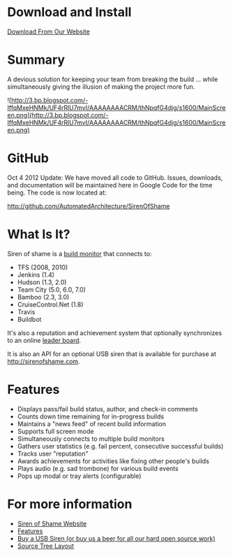 # Download and Install #

[Download From Our Website](http://sirenofshame.com/Downloads)

# Summary #

A devious solution for keeping your team from breaking the build ... while simultaneously giving the illusion of making the project more fun.

![http://3.bp.blogspot.com/-IffqMxeHNMk/UF4rRlU7mvI/AAAAAAAACRM/thNpqfG4djg/s1600/MainScreen.png](http://3.bp.blogspot.com/-IffqMxeHNMk/UF4rRlU7mvI/AAAAAAAACRM/thNpqfG4djg/s1600/MainScreen.png)

# GitHub #

Oct 4 2012 Update: We have moved all code to GitHub.  Issues, downloads, and documentation will be maintained here in Google Code for the time being.  The code is now located at:

http://github.com/AutomatedArchitecture/SirenOfShame

# What Is It? #

Siren of shame is a [build monitor](http://sirenofshame.com/buildmonitor) that connects to:
  * TFS (2008, 2010)
  * Jenkins (1.4)
  * Hudson (1.3, 2.0)
  * Team City (5.0, 6.0, 7.0)
  * Bamboo (2.3, 3.0)
  * CruiseControl.Net (1.8)
  * Travis
  * Buildbot

It's also a reputation and achievement system that optionally synchronizes to an online [leader board](http://www.sirenofshame.com/Leaders).

It is also an API for an optional USB siren that is available for purchase at http://sirenofshame.com.

# Features #
  * Displays pass/fail build status, author, and check-in comments
  * Counts down time remaining for in-progress builds
  * Maintains a "news feed" of recent build information
  * Supports full screen mode
  * Simultaneously connects to multiple build monitors
  * Gathers user statistics (e.g. fail percent, consecutive successful builds)
  * Tracks user "reputation"
  * Awards achievements for activities like fixing other people's builds
  * Plays audio (e.g. sad trombone) for various build events
  * Pops up modal or tray alerts (configurable)

# For more information #
  * [Siren of Shame Website](http://sirenofshame.com)
  * [Features](http://sirenofshame.com/features)
  * [Buy a USB Siren (or buy us a beer for all our hard open source work)](http://www.sirenofshame.com/BuyNow)
  * [Source Tree Layout](SourceTreeLayout.md)